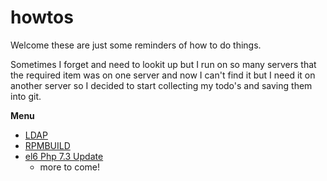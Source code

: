 # howtos
Welcome these are just some reminders of how to do things.

Sometimes I forget and need to lookit up but I run on so many servers that the required item was on one server and now I can't find it but I need it on another server so I decided to start collecting my todo's and saving them into git.

**Menu**
- [LDAP](../main/doc/HOWTO-LDAP.md)
- [RPMBUILD](../main/doc/HOWTO-rpmbuild.md)
- [el6 Php 7.3 Update](../main/doc/HOWTO-Update-Centos6.md)
    - more to come!
